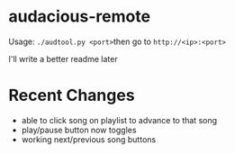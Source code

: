 audacious-remote
================
Usage:  `./audtool.py <port>`then go to `http://<ip>:<port>`

I'll write a better readme later

Recent Changes
==============
- able to click song on playlist to advance to that song
- play/pause button now toggles
- working next/previous song buttons
